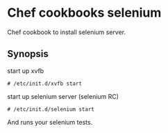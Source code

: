 # Chef cookbooks selenium

Chef cookbook to install selenium server.

## Synopsis

start up xvfb

    # /etc/init.d/xvfb start

start up selenium server (selenium RC)

    # /etc/init.d/selenium start

And runs your selenium tests.
 
